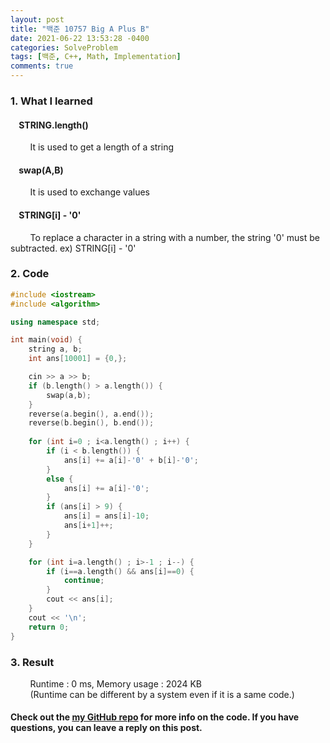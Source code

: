 ```yaml
---
layout: post
title: "백준 10757 Big A Plus B"
date: 2021-06-22 13:53:28 -0400
categories: SolveProblem
tags: [백준, C++, Math, Implementation]
comments: true
---
```


### 1. What I learned
#### &nbsp;&nbsp;&nbsp;&nbsp;STRING.length()
&nbsp;&nbsp;&nbsp;&nbsp;&nbsp;&nbsp;&nbsp;&nbsp;It is used to get a length of a string  
#### &nbsp;&nbsp;&nbsp;&nbsp;swap(A,B)
&nbsp;&nbsp;&nbsp;&nbsp;&nbsp;&nbsp;&nbsp;&nbsp;It is used to exchange values 
#### &nbsp;&nbsp;&nbsp;&nbsp;STRING[i] - '0'
&nbsp;&nbsp;&nbsp;&nbsp;&nbsp;&nbsp;&nbsp;&nbsp;To replace a character in a string with a number, the string '0' must be subtracted. ex) STRING[i] - '0' 

### 2. Code
```cpp
#include <iostream>
#include <algorithm>

using namespace std;

int main(void) {
    string a, b;
    int ans[10001] = {0,};

    cin >> a >> b;
    if (b.length() > a.length()) {
        swap(a,b);
    }
    reverse(a.begin(), a.end());
    reverse(b.begin(), b.end());
    
    for (int i=0 ; i<a.length() ; i++) {
        if (i < b.length()) {
            ans[i] += a[i]-'0' + b[i]-'0';
        }
        else {
            ans[i] += a[i]-'0';
        }
        if (ans[i] > 9) {
            ans[i] = ans[i]-10;
            ans[i+1]++;
        }
    }

    for (int i=a.length() ; i>-1 ; i--) {
        if (i==a.length() && ans[i]==0) {
            continue;
        }
        cout << ans[i];
    }
    cout << '\n';
    return 0;
}
```

### 3. Result
&nbsp;&nbsp;&nbsp;&nbsp;&nbsp;&nbsp;&nbsp;&nbsp;Runtime : 0 ms, Memory usage : 2024 KB  
&nbsp;&nbsp;&nbsp;&nbsp;&nbsp;&nbsp;&nbsp;&nbsp;(Runtime can be different by a system even if it is a same code.)

#### Check out the [my GitHub repo][hyuk-gh] for more info on the code. If you have questions, you can leave a reply on this post.
[hyuk-gh]: https://github.com/dlgur1994/StudyAlgorithms
